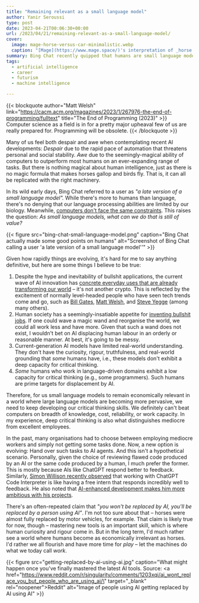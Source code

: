 ```yaml
---
title: "Remaining relevant as a small language model"
author: Yanir Seroussi
type: post
date: 2023-04-21T00:06:30+00:00
url: /2023/04/21/remaining-relevant-as-a-small-language-model/
cover:
  image: mage-horse-versus-car-minimalistic.webp
  caption: "[Mage](https://www.mage.space/)'s interpretation of _horse versus car minimalistic_"
summary: Bing Chat recently quipped that humans are small language models. Here are some of my thoughts on how we small language models can remain relevant (for now).
tags:
  - artificial intelligence
  - career
  - futurism
  - machine intelligence

---
```


{{< blockquote author="Matt Welsh" link="https://cacm.acm.org/magazines/2023/1/267976-the-end-of-programming/fulltext" title="The End of Programming (2023)" >}}
Computer science as a field is in for a pretty major upheaval few of us are really prepared for. Programming will be obsolete.
{{< /blockquote >}}

Many of us feel both despair and awe when contemplating recent AI developments: _Despair_ due to the rapid pace of automation that threatens personal and social stability. _Awe_ due to the seemingly-magical ability of computers to outperform most humans on an ever-expanding range of tasks. But there is nothing magical about human intelligence, just as there is no magic formula that makes horses gallop and birds fly. That is, it can all be replicated with the right machinery.

In its wild early days, Bing Chat referred to a user as _"a late version of a small language model"._ While there's more to humans than language, there's no denying that our language processing abilities are limited by our biology. Meanwhile, [computers don't face the same constraints](https://www.cold-takes.com/forecasting-transformative-ai-the-biological-anchors-method-in-a-nutshell/). This raises the question: _As small language models, what can we do that is still of value?_

{{< figure src="bing-chat-small-language-model.png" caption="Bing Chat actually made some good points on humans" alt="Screenshot of Bing Chat calling a user 'a late version of a small language model''" >}}

Given how rapidly things are evolving, it's hard for me to say anything definitive, but here are some things I believe to be true:

1. Despite the hype and inevitability of bullshit applications, the current wave of AI innovation has [concrete everyday uses that are already transforming our world](https://yanirseroussi.com/2022/12/11/chatgpt-is-transformative-ai/) &ndash; it's not another crypto. This is reflected by the excitement of normally level-headed people who have seen tech trends come and go, such as [Bill Gates](https://www.gatesnotes.com/The-Age-of-AI-Has-Begun), [Matt Welsh](https://cacm.acm.org/magazines/2023/1/267976-the-end-of-programming/fulltext), and [Steve Yegge](https://about.sourcegraph.com/blog/cheating-is-all-you-need) (among many others).
2. Human society has a seemingly-insatiable appetite for [inventing bullshit jobs](https://yanirseroussi.com/2016/03/20/the-rise-of-greedy-robots/). If one could wave a magic wand and reorganise the world, we could all work less and have more. Given that such a wand does not exist, I wouldn't bet on AI displacing human labour in an orderly or reasonable manner. At best, it's going to be messy.
3. Current-generation AI models have limited real-world understanding. They don't have the curiosity, rigour, truthfulness, and real-world grounding that _some_ humans have, i.e., these models don't exhibit a deep capacity for critical thinking.
4. _Some_ humans who work in language-driven domains exhibit a low capacity for critical thinking (e.g., some programmers). Such humans are prime targets for displacement by AI.

Therefore, for us small language models to remain economically relevant in a world where large language models are becoming more pervasive, we need to keep developing our critical thinking skills. We definitely can't beat computers on breadth of knowledge, cost, reliability, or work capacity. In my experience, deep critical thinking is also what distinguishes mediocre from excellent employees.

In the past, many organisations had to choose between employing mediocre workers and simply not getting some tasks done. Now, a new option is evolving: Hand over such tasks to AI agents. And this isn't a hypothetical scenario. Personally, given the choice of reviewing flawed code produced by an AI or the same code produced by a human, I much prefer the former. This is mostly because AIs like ChatGPT respond better to feedback. Similarly, [Simon Willison recently observed](https://simonwillison.net/2023/Apr/12/code-interpreter/) that working with ChatGPT Code Interpreter is like having a free intern that responds incredibly well to feedback. He also noted that [AI-enhanced development makes him more ambitious with his projects](https://simonwillison.net/2023/Mar/27/ai-enhanced-development/).

There's an often-repeated claim that _"you won't be replaced by AI, you'll be replaced by a person using AI"_. I'm not too sure about that &ndash; horses were almost fully replaced by motor vehicles, for example. That claim is likely true for now, though &ndash; mastering new tools is an important skill, which is where human curiosity and rigour come in. But in the long term, I'd much rather see a world where humans become as economically irrelevant as horses. I'd rather we all flourish and have more time for _play_ &ndash; let the machines do what we today call _work_.

{{< figure src="getting-replaced-by-ai-using-ai.jpg" caption="What might happen once you've finally mastered the latest AI tools. Source: <a href=\"https://www.reddit.com/r/singularity/comments/1203xqi/ai_wont_replace_you_but_people_who_are_using_ai/\" target=\"_blank\" rel=\"noopener\">Reddit</a>" alt="Image of people using AI getting replaced by AI using AI" >}}
